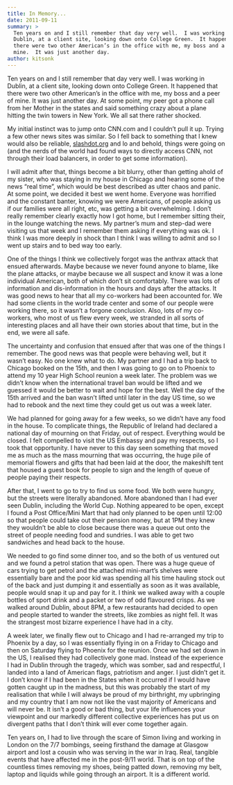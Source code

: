 ```yaml
---
title: In Memory...
date: 2011-09-11
summary: >
  Ten years on and I still remember that day very well.  I was working in
  Dublin, at a client site, looking down onto College Green.  It happened that
  there were two other American’s in the office with me, my boss and a peer of
  mine.  It was just another day.
author: kitsonk
---
```


Ten years on and I still remember that day very well. I was working in Dublin,
at a client site, looking down onto College Green. It happened that there were
two other American’s in the office with me, my boss and a peer of mine. It was
just another day. At some point, my peer got a phone call from her Mother in the
states and said something crazy about a plane hitting the twin towers in New
York. We all sat there rather shocked.

My initial instinct was to jump onto CNN.com and I couldn’t pull it up. Trying a
few other news sites was similar. So I fell back to something that I knew would
also be reliable, [slashdot.org](https://slashdot.org/) and lo and behold,
things were going on (and the nerds of the world had found ways to directly
access CNN, not through their load balancers, in order to get some information).

I will admit after that, things become a bit blurry, other than getting ahold of
my sister, who was staying in my house in Chicago and hearing some of the news
“real time”, which would be best described as utter chaos and panic. At some
point, we decided it best we went home. Everyone was horrified and the constant
banter, knowing we were Americans, of people asking us if our families were all
right, etc, was getting a bit overwhelming. I don’t really remember clearly
exactly how I got home, but I remember sitting their, in the lounge watching the
news. My partner’s mum and step-dad were visiting us that week and I remember
them asking if everything was ok. I think I was more deeply in shock than I
think I was willing to admit and so I went up stairs and to bed way too early.

One of the things I think we collectively forgot was the anthrax attack that
ensued afterwards. Maybe because we never found anyone to blame, like the plane
attacks, or maybe because we all suspect and know it was a lone individual
American, both of which don’t sit comfortably. There was lots of information and
dis-information in the hours and days after the attacks. It was good news to
hear that all my co-workers had been accounted for. We had some clients in the
world trade center and some of our people were working there, so it wasn’t a
forgone conclusion. Also, lots of my co-workers, who most of us flew every week,
we stranded in all sorts of interesting places and all have their own stories
about that time, but in the end, we were all safe.

The uncertainty and confusion that ensued after that was one of the things I
remember. The good news was that people were behaving well, but it wasn’t easy.
No one knew what to do. My partner and I had a trip back to Chicago booked on
the 15th, and then I was going to go on to Phoenix to attend my 10 year High
School reunion a week later. The problem was we didn’t know when the
international travel ban would be lifted and we guessed it would be better to
wait and hope for the best. Well the day of the 15th arrived and the ban wasn’t
lifted until later in the day US time, so we had to rebook and the next time
they could get us out was a week later.

We had planned for going away for a few weeks, so we didn’t have any food in the
house. To complicate things, the Republic of Ireland had declared a national day
of mourning on that Friday, out of respect. Everything would be closed. I felt
compelled to visit the US Embassy and pay my respects, so I took that
opportunity. I have never to this day seen something that moved me as much as
the mass mourning that was occurring, the huge pile of memorial flowers and
gifts that had been laid at the door, the makeshift tent that housed a guest
book for people to sign and the length of queue of people paying their respects.

After that, I went to go to try to find us some food. We both were hungry, but
the streets were literally abandoned. More abandoned than I had ever seen
Dublin, including the World Cup. Nothing appeared to be open, except I found a
Post Office/Mini Mart that had only planned to be open until 12:00 so that
people could take out their pension money, but at 1PM they knew they wouldn’t be
able to close because there was a queue out onto the street of people needing
food and sundries. I was able to get two sandwiches and head back to the house.

We needed to go find some dinner too, and so the both of us ventured out and we
found a petrol station that was open. There was a huge queue of cars trying to
get petrol and the attached mini-mart’s shelves were essentially bare and the
poor kid was spending all his time hauling stock out of the back and just
dumping it and essentially as soon as it was available, people would snap it up
and pay for it. I think we walked away with a couple bottles of sport drink and
a packet or two of odd flavoured crisps. As we walked around Dublin, about 8PM,
a few restaurants had decided to open and people started to wander the streets,
like zombies as night fell. It was the strangest most bizarre experience I have
had in a city.

A week later, we finally flew out to Chicago and I had re-arranged my trip to
Phoenix by a day, so I was essentially flying in on a Friday to Chicago and then
on Saturday flying to Phoenix for the reunion. Once we had set down in the US, I
realised they had collectively gone mad. Instead of the experience I had in
Dublin through the tragedy, which was somber, sad and respectful, I landed into
a land of American flags, patriotism and anger. I just didn’t get it. I don’t
know if I had been in the States when it occurred if I would have gotten caught
up in the madness, but this was probably the start of my realisation that while
I will always be proud of my birthright, my upbringing and my country that I am
now not like the vast majority of Americans and will never be. It isn’t a good
or bad thing, but your life influences your viewpoint and our markedly different
collective experiences has put us on divergent paths that I don’t think will
ever come together again.

Ten years on, I had to live through the scare of Simon living and working in
London on the 7/7 bombings, seeing firsthand the damage at Glasgow airport and
lost a cousin who was serving in the war in Iraq. Real, tangible events that
have affected me in the post-9/11 world. That is on top of the countless times
removing my shoes, being patted down, removing my belt, laptop and liquids while
going through an airport. It is a different world.
